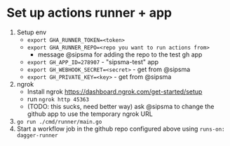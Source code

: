 # Set up actions runner + app

1. Setup env
   - `export GHA_RUNNER_TOKEN=<token>`
   - `export GHA_RUNNER_REPO=<repo you want to run actions from>`
     - message @sipsma for adding the repo to the test gh app
   - `export GH_APP_ID=278907` - "sipsma-test" app
   - `export GH_WEBHOOK_SECRET=<secret>` - get from @sipsma
   - `export GH_PRIVATE_KEY=<key>` - get from @sipsma
1. ngrok
   - Install ngrok https://dashboard.ngrok.com/get-started/setup
   - run `ngrok http 45363`
   - (TODO: this sucks, need better way) ask @sipsma to change the github app to use the temporary ngrok URL
1. `go run ./cmd/runner/main.go`
1. Start a workflow job in the github repo configured above using `runs-on: dagger-runner`
